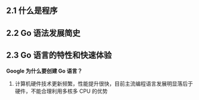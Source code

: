 ## 2.1 什么是程序

## 2.2 Go 语法发展简史

## 2.3 Go 语言的特性和快速体验

**Google 为什么要创建 Go 语言？**
1. 计算机硬件技术更新频繁，性能提升很快，目前主流编程语言发展明显落后于硬件，不能合理利用多核多 CPU 的优势
